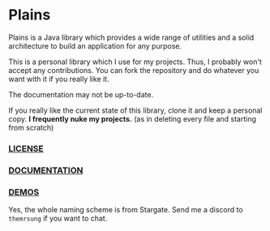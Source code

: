 # Plains

Plains is a Java library which provides a wide range of utilities and a solid
architecture to build an application for any purpose.

This is a personal library which I use for my projects. Thus, I probably won't
accept any contributions. You can fork the repository and do whatever you want
with it if you really like it.

The documentation may not be up-to-date.

If you really like the current state of this library, clone it and keep a personal copy.
**I frequently nuke my projects.** (as in deleting every file and starting from scratch)

### [LICENSE](LICENSE)

### [DOCUMENTATION](https://themrsung.github.io/Plains/)

### [DEMOS](src%2Ftest%2Fjava%2Fcivitas%2Fcelestis%2Fdemo)

Yes, the whole naming scheme is from Stargate.
Send me a discord to `themrsung` if you want to chat.
